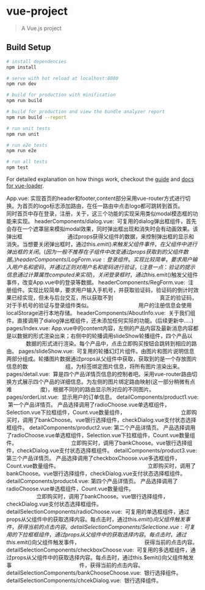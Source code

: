 # vue-project

> A Vue.js project

## Build Setup

``` bash
# install dependencies
npm install

# serve with hot reload at localhost:8080
npm run dev

# build for production with minification
npm run build

# build for production and view the bundle analyzer report
npm run build --report

# run unit tests
npm run unit

# run e2e tests
npm run e2e

# run all tests
npm test
```

For detailed explanation on how things work, checkout the [guide](http://vuejs-templates.github.io/webpack/) and [docs for vue-loader](http://vuejs.github.io/vue-loader).

App.vue: 实现首页的header和footer,content部分采用vue-router方式进行切换。为首页的logo标志添加路由，在任一路由中点击logo都可跳转到首页。
         同时首页中存在登录，注册，关于，这三个功能的实现采用类似modal模态框的功能来实现。
headerComponents/dialog.vue:  可复用的dialog弹出框组件，首先会存在一个遮罩层来模拟modal效果，同时弹出框出现和消失时会有动画效果。该弹出框
                              通过props获得父组件的数据，来控制弹出框的显示和消失。当想要关闭弹出框时，通过this.$emit()来触发父组件事件，在
                              父组件中进行弹出框的关闭。 (因为一般不推荐在子组件中改变通过props获取到的父组件数据。)
headerComponents/LogForm.vue:  登录组件。实现比较简单，要求用户输入用户名和密码，并通过正则对用户名和密码进行验证，(注意一点：验证的提示信息通过
                               计算属性computed来实现)，关闭登录框时，通过this.$emit()触发父组件事件，改变App.vue中的登录等数据。
headerComponents/RegForm.vue:  注册组件。实现比较简单，要求用户输入手机号，并获取验证码，验证码的倒计时效果已经实现，但未与后台交互，所以获取不到                                真正的验证码，对于手机号的验证与登录组件类似。
                               用户的注册信息会使用localStorage进行本地存储。
headerComponents/AboutInfo.vue:  关于我们组件。直接调用了dialog弹出框组件，还未添加任何实际的功能。(后续更新中.....)
pages/Index.vue:  App.vue中的content内容，左侧的产品内容及最新消息内容都是以数据的形式渲染出来；右侧中的轮播调用slideShow轮播组件，四个产品以
                  数据的形式进行渲染。每个产品中，点击立即购买按钮会跳转到相应的路由。
pages/slideShow.vue:  可复用的轮播幻灯片组件。由图片和图片说明信息两部分组成。轮播图片数据通过props从父组件中获取，获取到的是一个存放图片信息的数                         组，为<a></a>标签绑定图片信息，将所有图片渲染出来。
pages/detail.vue:  算是四个产品详情页信息的控制者吧。采用vue-router路由切换方式展示四个产品的详细信息。为左侧的图片绑定路由映射(这一部分稍微有点难                    度)，根据不同的的路由显示所对应的不同图片。
pages/orderList.vue:  显示用户的订单信息。
detailComponents/product1.vue:  第一个产品详情页。 产品选择调用了radioChoose.vue单选框组件，Selection.vue下拉框组件，Count.vue数量组件，                                      立即购买时，调用了bankChoose。vue银行选择组件，checkDialog.vue支付状态选择框组件。
detailComponents/product2.vue:  第二个产品详情页。 产品选择调用了radioChoose.vue单选框组件，Selection.vue下拉框组件，Count.vue数量组件。                                      立即购买时，调用了bankChoose。vue银行选择组件，checkDialog.vue支付状态选择框组件。
detailComponents/product3.vue:  第三个产品详情页。 产品选择调用了checkboxChoose.vue多选框组件，Count.vue数量组件。                                                           立即购买时，调用了bankChoose。vue银行选择组件，checkDialog.vue支付状态选择框组件。
detailComponents/product4.vue:  第四个产品详情页。 产品选择调用了radioChoose.vue单选框组件，Count.vue数量组件。                                                                立即购买时，调用了bankChoose。vue银行选择组件，checkDialog.vue支付状态选择框组件。
detailSelectionComponents/radioChoose.vue:  可复用的单选框组件，通过props从父组件中的获取选择内容。每点击时，通过this.$emit()向父组件触发事件，
                                           获得当前的点击内容。
detailSelectionComponents/Selectione.vue:  可复用的下拉框框组件，通过props从父组件中的获取选择内容。每点击时，通过this.$emit()向父组件触发事件，
                                           获得当前的点击内容。
detailSelectionComponents/checkboxChoose.vue:  可复用的多选框组件，通过props从父组件中的获取选择内容。每点击时，通过this.$emit()向父组件触发事                                              件，获得当前的点击内容。
detailSelectionComponents/bankChooseChoose.vue:  银行选择组件。
detailSelectionComponents/chcekDialog.vue:  银行选择组件。
